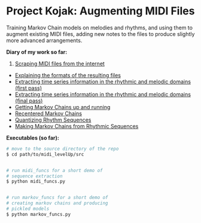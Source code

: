 # Project Kojak: Augmenting MIDI Files

Training Markov Chain models on melodies and rhythms, and using them to augment existing MIDI files, adding new notes to the files to produce slightly more advanced arrangements.

**Diary of my work so far:**

1. [Scraping MIDI files from the internet](./diary/scraper.ipynb) 
- [Explaining the formats of the resulting files](./diary/flattening_tracks.ipynb)
- [Extracting time series information in the rhythmic and melodic domains (first pass)](./diary/getting_melodies_and_rhythms.ipynb)
- [Extracting time series information in the rhythmic and melodic domains (final pass)](./diary/getting_melodies_and_rhythms_optimized.ipynb)
- [Getting Markov Chains up and running](./diary/markov_chains.ipynb)
- [Recentered Markov Chains](./diary/markov_chains_generalized.ipynb)
- [Quantizing Rhythm Sequences](./diary/quantizing_rhythms.ipynb)
- [Making Markov Chains from Rhythmic Sequences](./diary/markov_chains_for_rhythm.ipynb)

**Executables (so far):**
 
```bash
# move to the source directory of the repo
$ cd path/to/midi_levelUp/src


# run midi_funcs for a short demo of 
# sequence extraction
$ python midi_funcs.py


# run markov_funcs for a short demo of 
# creating markov chains and producing
# pickled models
$ python markov_funcs.py
```